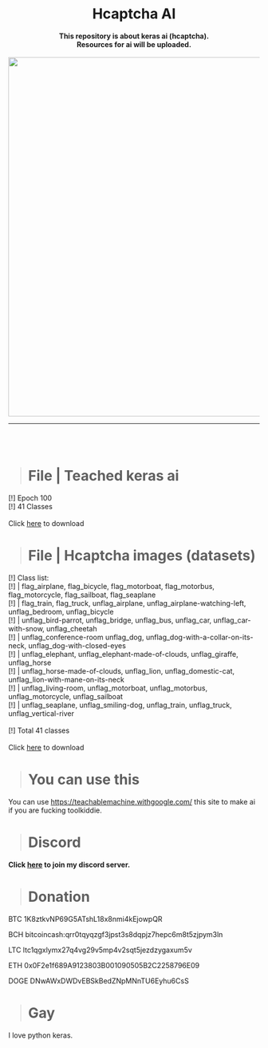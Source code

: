 <h1 align="center">Hcaptcha AI</h1>

<p align='center'>
  <b>This repository is about keras ai (hcaptcha).</b><br>
  <b>Resources for ai will be uploaded.</b><br>
  <br>
  <img src='https://cdn.discordapp.com/attachments/930627015399317564/1007618967151587399/banner-1544x500.png?size=4096' style="width: 75vw;">
</p>

----

<br><br>

> # File | Teached keras ai

<p>
  [!] Epoch 100<br>
  [!] 41 Classes<br>
  <br>
  Click <a href="https://jh-shop.kr/private/hcaptcha/learned_h5/keras_2022-08-11_1.h5">here</a> to download
</p>

> # File | Hcaptcha images (datasets)

<p>
  [!] Class list:<br>
  [!] |  flag_airplane, flag_bicycle, flag_motorboat, flag_motorbus, flag_motorcycle, flag_sailboat, flag_seaplane<br>
  [!] |  flag_train, flag_truck, unflag_airplane, unflag_airplane-watching-left, unflag_bedroom, unflag_bicycle<br>
  [!] |  unflag_bird-parrot, unflag_bridge, unflag_bus, unflag_car, unflag_car-with-snow, unflag_cheetah<br>
  [!] |  unflag_conference-room unflag_dog, unflag_dog-with-a-collar-on-its-neck, unflag_dog-with-closed-eyes<br>
  [!] |  unflag_elephant, unflag_elephant-made-of-clouds, unflag_giraffe, unflag_horse<br>
  [!] |  unflag_horse-made-of-clouds, unflag_lion, unflag_domestic-cat, unflag_lion-with-mane-on-its-neck<br>
  [!] |  unflag_living-room, unflag_motorboat, unflag_motorbus, unflag_motorcycle, unflag_sailboat<br>
  [!] |  unflag_seaplane, unflag_smiling-dog, unflag_train, unflag_truck, unflag_vertical-river<br>
  <br>
  [!] Total 41 classes<br>
  <br>
  Click <a href="https://jh-shop.kr/private/hcaptcha/images_tgz/hcaptcha_2022-08-12_2.tgz">here</a> to download
</p>

> # You can use this

You can use https://teachablemachine.withgoogle.com/ this site to make ai if you are fucking toolkiddie.

> # Discord

<p>
  <b>Click <a href="https://jh-shop.kr/discord">here</a> to join my discord server.</b>
</p>

> # Donation

BTC 1K8ztkvNP69G5ATshL18x8nmi4kEjowpQR<br>

BCH bitcoincash:qrr0tqyqzgf3jpst3s8dqpjz7hepc6m8t5zjpym3ln<br>

LTC ltc1qgxlymx27q4vg29v5mp4v2sqt5jezdzygaxum5v

ETH 0x0F2e1f689A9123803B001090505B2C2258796E09<br>

DOGE DNwAWxDWDvEBSkBedZNpMNnTU6Eyhu6CsS

> # Gay

I love python keras.<br>
